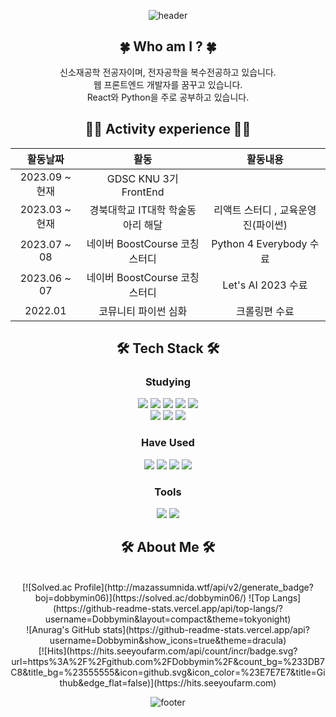 <div align="center">
    
![header](https://capsule-render.vercel.app/api?type=egg&color=auto&height=250&section=header&text=Dobbymin&fontSize=90)

## 🍀 Who am I ? 🍀
신소재공학 전공자이며, 전자공학을 복수전공하고 있습니다. <br>
웹 프론트엔드 개발자를 꿈꾸고 있습니다. <br>
React와 Python을 주로 공부하고 있습니다.

## 🤹‍♀️ Activity experience 🤹‍♀️

| 활동날짜 | 활동 | 활동내용 |
|:------:|:---:|:-----:|
| 2023.09 ~ 현재 | GDSC KNU 3기 FrontEnd |
| 2023.03 ~ 현재 | 경북대학교 IT대학 학술동아리 해달 | 리액트 스터디 , 교육운영진(파이썬)
| 2023.07 ~ 08 | 네이버 BoostCourse 코칭스터디 | Python 4 Everybody 수료
| 2023.06 ~ 07 | 네이버 BoostCourse 코칭스터디 | Let's AI 2023 수료
| 2022.01 | 코뮤니티 파이썬 심화 | 크롤링편 수료

## 🛠 Tech Stack 🛠

### Studying

<img src="https://img.shields.io/badge/HTML-E34F26?style=flat-square&logo=HTML5&logoColor=white"/>
<img src="https://img.shields.io/badge/CSS-1572B6?style=flat-square&logo=CSS3&logoColor=white"/>
<img src="https://img.shields.io/badge/JavaScript-F7DF1E?style=flat-square&logo=JavaScript&logoColor=white"/>
<img src="https://img.shields.io/badge/React-61DAFB?style=flat-square&logo=React&logoColor=white"/>
<img src="https://img.shields.io/badge/Redux-764ABC?style=flat-square&logo=Redux&logoColor=white"/>
<br>
<img src="https://img.shields.io/badge/express-000000?style=flat-square&logo=express&logoColor=white"/>
<img src="https://img.shields.io/badge/node.js-339933?style=flat-square&logo=Node.js&logoColor=white"/>
<img src="https://img.shields.io/badge/mongoDB-47A248?style=flat-square&logo=MongoDB&logoColor=white"/>

### Have Used

<img src="https://img.shields.io/badge/Python-3776AB?style=flat-square&logo=Python&logoColor=white"/>
<img src="https://img.shields.io/badge/C/C++-00599C?style=flat-square&logo=C&logoColor=white"/>
<img src="https://img.shields.io/badge/java-007396?style=flat-square&logo=java&logoColor=white/">
<img src="https://img.shields.io/badge/bootstrap-7952B3?style=flat-square&logo=bootstrap&logoColor=white"/>


### Tools
<img src="https://img.shields.io/badge/github-181717?style=flat-square&logo=github&logoColor=white"/>
<img src="https://img.shields.io/badge/Git-F05032?style=flat-square&logo=Git&logoColor=white"/>
    
## 🛠 About Me 🛠

<br>
[![Solved.ac Profile](http://mazassumnida.wtf/api/v2/generate_badge?boj=dobbymin06)](https://solved.ac/dobbymin06/)
![Top Langs](https://github-readme-stats.vercel.app/api/top-langs/?username=Dobbymin&layout=compact&theme=tokyonight)
<br>
![Anurag's GitHub stats](https://github-readme-stats.vercel.app/api?username=Dobbymin&show_icons=true&theme=dracula)
<br>
[![Hits](https://hits.seeyoufarm.com/api/count/incr/badge.svg?url=https%3A%2F%2Fgithub.com%2FDobbymin%2F&count_bg=%233DB7C8&title_bg=%23555555&icon=github.svg&icon_color=%23E7E7E7&title=Github&edge_flat=false)](https://hits.seeyoufarm.com)

![footer](https://capsule-render.vercel.app/api?type=waving&color=auto&height=100&section=footer)
</div>
